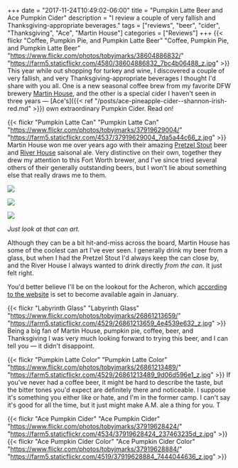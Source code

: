 +++
date = "2017-11-24T10:49:02-06:00"
title = "Pumpkin Latte Beer and Ace Pumpkin Cider"
description = "I review a couple of very fallish and Thanksgiving-appropriate beverages."
tags = ["reviews", "beer", "cider", "Thanksgiving", "Ace", "Martin House"]
categories = ["Reviews"]
+++
{{< flickr "Coffee, Pumpkin Pie, and Pumpkin Latte Beer"
           "Coffee, Pumpkin Pie, and Pumpkin Latte Beer"
           "https://www.flickr.com/photos/tobyjmarks/38604886832/"
           "https://farm5.staticflickr.com/4580/38604886832_7bc4b06488_z.jpg" >}}
This year while out shopping for turkey and wine, I discovered a couple of very fallish, and very Thanksgiving-appropriate beverages I thought I'd share with you all. One is a new seasonal coffee brew from my favorite DFW brewery [Martin House](http://martinhousebrewing.com/), and the other is a special cider I haven't seen in three years — [Ace's]({{< ref "/posts/ace-pineapple-cider--shannon-irish-red.md" >}}) own extraordinary Pumpkin Cider. Read on!
<!--more-->

{{< flickr "Pumpkin Latte Can"
           "Pumpkin Latte Can"
           "https://www.flickr.com/photos/tobyjmarks/37919629004/"
           "https://farm5.staticflickr.com/4537/37919629004_7da5a44c66_z.jpg" >}}
Martin House won me over years ago with their amazing [Pretzel Stout](http://martinhousebrewing.com/the-beer/pretzel-stout/) beer and [River House](http://martinhousebrewing.com/the-beer/river-house/) saisonal ale. Very distinctive on their own, together they drew my attention to this Fort Worth brewer, and I've since tried several others of their generally outstanding beers, but I won't lie about something else that really draws me to them.

![](http://martinhousebrewing.com/wp-content/uploads/2014/01/THIS-ONE.png)

![](http://martinhousebrewing.com/wp-content/uploads/2014/01/Screen-Shot-2017-07-22-at-12.51.01-PM.png)

![](http://martinhousebrewing.com/wp-content/uploads/2016/09/Acheron-Art-Final-web.jpg)

_Just look at that can art._

Although they can be a bit hit-and-miss across the board, Martin House has some of the coolest can art I've ever seen. I generally drink my beer from a glass, but when I had the Pretzel Stout I'd always keep the can close by, and the River House I always wanted to drink directly *from the can*. It just felt right. 

You'd better believe I'll be on the lookout for the Acheron, which [according to the website](http://martinhousebrewing.com/the-beer/acheron/) is set to become available again in January. 
         
{{< flickr "Labyrinth Glass"
           "Labyrinth Glass"
           "https://www.flickr.com/photos/tobyjmarks/26861213659/"
           "https://farm5.staticflickr.com/4529/26861213659_4e4539e632_z.jpg" >}}
Being a big fan of Martin House, pumpkin pie, coffee, beer, and Thanksgiving I was very much looking forward to trying this beer, and I can tell you — it didn't disappoint.
           
{{< flickr "Pumpkin Latte Color"
           "Pumpkin Latte Color"
           "https://www.flickr.com/photos/tobyjmarks/26861213489/"
           "https://farm5.staticflickr.com/4529/26861213489_9d06d596e1_z.jpg" >}}
If you've never had a coffee beer, it might be hard to describe the taste, but the bitter tones you'd expect are definitely there and noticeable. I suppose it's something you either like or hate, and I'm in the former camp. I can't say it's good for all the time, but it just might make A.M. ale a thing for you. T
           
{{< flickr "Ace Pumpkin Cider"
           "Ace Pumpkin Cider"
           "https://www.flickr.com/photos/tobyjmarks/37919628424/"
           "https://farm5.staticflickr.com/4534/37919628424_237463235d_z.jpg" >}}
{{< flickr "Ace Pumpkin Cider Color"
           "Ace Pumpkin Cider Color"
           "https://www.flickr.com/photos/tobyjmarks/37919628884/"
           "https://farm5.staticflickr.com/4519/37919628884_7444044636_z.jpg" >}}

